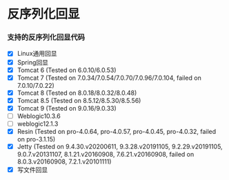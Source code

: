 # 反序列化回显

### 支持的反序列化回显代码
- [x] Linux通用回显
- [x] Spring回显
- [x] Tomcat 6 (Tested on 6.0.10/6.0.53)
- [x] Tomcat 7 (Tested on 7.0.34/7.0.54/7.0.70/7.0.96/7.0.104, failed on 7.0.10/7.0.22)
- [x] Tomcat 8 (Tested on 8.0.18/8.0.32/8.0.48)
- [x] Tomcat 8.5 (Tested on 8.5.12/8.5.30/8.5.56)
- [x] Tomcat 9 (Tested on 9.0.16/9.0.33)
- [ ] Weblogic10.3.6
- [ ] weblogic12.1.3
- [x] Resin (Tested on pro-4.0.64, pro-4.0.57, pro-4.0.45, pro-4.0.32, failed on pro-3.1.15)
- [x] Jetty (Tested on 9.4.30.v20200611, 9.3.28.v20191105, 9.2.29.v20191105, 9.0.7.v20131107, 8.1.21.v20160908, 7.6.21.v20160908,
failed on 8.0.3.v20160908, 7.2.1.v20101111)
- [x] 写文件回显
